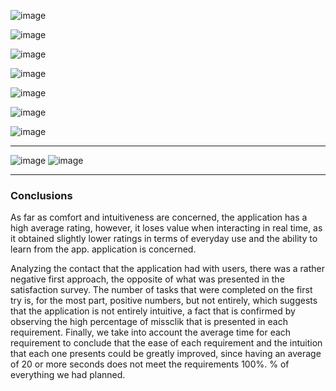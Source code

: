 ![image](https://github.com/RichVR2321/FIS-PROYECTO-2023/assets/143575482/724b09b2-b182-4d08-946a-8085cb248f93)

![image](https://github.com/RichVR2321/FIS-PROYECTO-2023/assets/143575482/93fdcbef-70bf-4eb0-8039-09ffb8d9fb14)

![image](https://github.com/RichVR2321/FIS-PROYECTO-2023/assets/143575482/69db7b63-6f77-4156-a352-94b8dd1dba2e)

![image](https://github.com/RichVR2321/FIS-PROYECTO-2023/assets/143575482/7c0d9674-4dcc-4905-a38a-84a6d4e869a5)

![image](https://github.com/RichVR2321/FIS-PROYECTO-2023/assets/143575482/13a05330-2847-4c9b-a77a-b188212b37f9)

![image](https://github.com/RichVR2321/FIS-PROYECTO-2023/assets/143575482/ad610e11-05c2-4b1d-8add-6ee06f1b16f6)

![image](https://github.com/RichVR2321/FIS-PROYECTO-2023/assets/143575482/8ab78a59-b2a6-4733-879e-e06664655065)

---------------

   ![image](https://github.com/RichVR2321/FIS-PROYECTO-2023/assets/143575482/a1c39791-b2be-40bb-ad93-7b35694d6db5)
   ![image](https://github.com/RichVR2321/FIS-PROYECTO-2023/assets/143575482/bbe84fba-d624-4d6b-ab4e-87cc5e382943)
   
---------------

### Conclusions 
As far as comfort and intuitiveness are concerned, the application has a high average rating, however, it loses value when interacting in real time, as it obtained slightly lower ratings in terms of everyday use and the ability to learn from the app. application is concerned.

Analyzing the contact that the application had with users, there was a rather negative first approach, the opposite of what was presented in the satisfaction survey. The number of tasks that were completed on the first try is, for the most part, positive numbers, but not entirely, which suggests that the application is not entirely intuitive, a fact that is confirmed by observing the high percentage of missclik that is presented in each requirement. Finally, we take into account the average time for each requirement to conclude that the ease of each requirement and the intuition that each one presents could be greatly improved, since having an average of 20 or more seconds does not meet the requirements 100%. % of everything we had planned.








